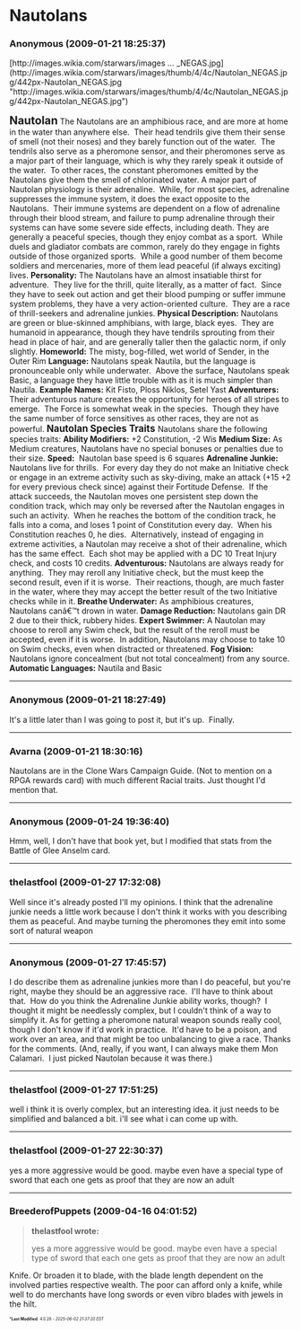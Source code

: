 # Nautolans

### **Anonymous** (2009-01-21 18:25:37)

<!-- m -->[http://images.wikia.com/starwars/images &#8230; _NEGAS.jpg](http://images.wikia.com/starwars/images/thumb/4/4c/Nautolan_NEGAS.jpg/442px-Nautolan_NEGAS.jpg "http://images.wikia.com/starwars/images/thumb/4/4c/Nautolan_NEGAS.jpg/442px-Nautolan_NEGAS.jpg")<!-- m -->
<span style="font-size: 1.40em;">**Nautolan**</span>
The Nautolans are an amphibious race, and are more at home in the water than anywhere else.  Their head tendrils give them their sense of smell (not their noses) and they barely function out of the water.  The tendrils also serve as a pheromone sensor, and their pheromones serve as a major part of their language, which is why they rarely speak it outside of the water.  To other races, the constant pheromones emitted by the Nautolans give them the smell of chlorinated water.
A major part of Nautolan physiology is their adrenaline.  While, for most species, adrenaline suppresses the immune system, it does the exact opposite to the Nautolans.  Their immune systems are dependent on a flow of adrenaline through their blood stream, and failure to pump adrenaline through their systems can have some severe side effects, including death.
They are generally a peaceful species, though they enjoy combat as a sport.  While duels and gladiator combats are common, rarely do they engage in fights outside of those organized sports.  While a good number of them become soldiers and mercenaries, more of them lead peaceful (if always exciting) lives.
**Personality:** The Nautolans have an almost insatiable thirst for adventure.  They live for the thrill, quite literally, as a matter of fact.  Since they have to seek out action and get their blood pumping or suffer immune system problems, they have a very action-oriented culture.  They are a race of thrill-seekers and adrenaline junkies.
**Physical Description:** Nautolans are green or blue-skinned amphibians, with large, black eyes.  They are humanoid in appearance, though they have tendrils sprouting from their head in place of hair, and are generally taller then the galactic norm, if only slightly.
**Homeworld:** The misty, bog-filled, wet world of Sender, in the Outer Rim
**Language:** Nautolans speak Nautila, but the language is pronounceable only while underwater.  Above the surface, Nautolans speak Basic, a language they have little trouble with as it is much simpler than Nautila.
**Example Names:** Kit Fisto, Ploss Niklos, Setel Yast
**Adventurers:**  Their adventurous nature creates the opportunity for heroes of all stripes to emerge.  The Force is somewhat weak in the species.  Though they have the same number of force sensitives as other races, they are not as powerful.
<span style="font-size: 1.20em;">**Nautolan Species Traits** </span>
Nautolans share the following species traits:
**Ability Modifiers:** +2 Constitution, -2 Wis
**Medium Size:** As Medium creatures, Nautolans have no special bonuses or penalties due to their size.
**Speed:**  Nautolan base speed is 6 squares
**Adrenaline Junkie:** Nautolans live for thrills.  For every day they do not make an Initiative check or engage in an extreme activity such as sky-diving, make an attack (+15 +2 for every previous check since) against their Fortitude Defense.  If the attack succeeds, the Nautolan moves one persistent step down the condition track, which may only be reversed after the Nautolan engages in such an activity.  When he reaches the bottom of the condition track, he falls into a coma, and loses 1 point of Constitution every day.  When his Constitution reaches 0, he dies.  Alternatively, instead of engaging in extreme activities, a Nautolan may receive a shot of their adrenaline, which has the same effect.  Each shot may be applied with a DC 10 Treat Injury check, and costs 10 credits.
**Adventurous:** Nautolans are always ready for anything.  They may reroll any Initiative check, but the must keep the second result, even if it is worse.  Their reactions, though, are much faster in the water, where they may accept the better result of the two Initiative checks while in it.
**Breathe Underwater:** As amphibious creatures, Nautolans canâ€™t drown in water.
**Damage Reduction:** Nautolans gain DR 2 due to their thick, rubbery hides.
**Expert Swimmer:** A Nautolan may choose to reroll any Swim check, but the result of the reroll must be accepted, even if it is worse.  In addition, Nautolans may choose to take 10 on Swim checks, even when distracted or threatened.
**Fog Vision:** Nautolans ignore concealment (but not total concealment) from any source.
**Automatic Languages:** Nautila and Basic

---

### **Anonymous** (2009-01-21 18:27:49)

It's a little later than I was going to post it, but it's up. 
Finally.

---

### **Avarna** (2009-01-21 18:30:16)

Nautolans are in the Clone Wars Campaign Guide. (Not to mention on a RPGA rewards card) with much different Racial traits. Just thought I'd mention that.

---

### **Anonymous** (2009-01-24 19:36:40)

Hmm, well, I don't have that book yet, but I modified that stats from the Battle of Glee Anselm card.

---

### **thelastfool** (2009-01-27 17:32:08)

Well since it's already posted I'll my opinions. I think that the adrenaline junkie needs a little work because I don't think it works with you describing them as peaceful. And maybe turning the pheromones they emit into some sort of natural weapon

---

### **Anonymous** (2009-01-27 17:45:57)

I do describe them as adrenaline junkies more than I do peaceful, but you're right, maybe they should be an aggressive race.  I'll have to think about that.  How do you think the Adrenaline Junkie ability works, though?  I thought it might be needlessly complex, but I couldn't think of a way to simplify it.
As for getting a pheromone natural weapon sounds really cool, though I don't know if it'd work in practice.  It'd have to be a poison, and work over an area, and that might be too unbalancing to give a race.
Thanks for the comments. (And, really, if you want, I can always make them Mon Calamari.  I just picked Nautolan because it was there.)

---

### **thelastfool** (2009-01-27 17:51:25)

well i think it is overly complex, but an interesting idea. it just needs to be simplified and balanced a bit. i'll see what i can come up with.

---

### **thelastfool** (2009-01-27 22:30:37)

yes a more aggressive would be good. maybe even have a special type of sword that each one gets as proof that they are now an adult

---

### **BreederofPuppets** (2009-04-16 04:01:52)

> **thelastfool wrote:**
>
> yes a more aggressive would be good. maybe even have a special type of sword that each one gets as proof that they are now an adult

Knife. Or broaden it to blade, with the blade length dependent on the involved parties respective wealth. The poor can afford only a knife, while well to do merchants have long swords or even vibro blades with jewels in the hilt.



<span style="font-size: 0.5em;">***Last Modified**: 4.0.28 - *2025-06-02 21:37:20 EDT*</span>